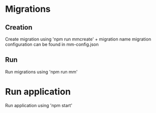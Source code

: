 # Migrations
## Creation
Create migration using 'npm run mmcreate' + migration name
migration configuration can be found in mm-config.json

## Run
Run migrations using 'npm run mm'

# Run application
Run application using 'npm start'